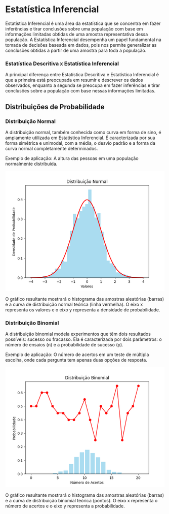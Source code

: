 # Estatística Inferencial 
<span> Estatística Inferencial é uma área da estatística que se concentra em fazer inferências e tirar conclusões sobre uma população 
com base em informações limitadas obtidas de uma amostra representativa dessa população. A Estatística Inferencial desempenha um papel fundamental na tomada de decisões baseada em dados, pois nos permite generalizar as conclusões obtidas a partir de uma amostra para toda a população.</span>

### Estatística Descritiva x Estatística Inferencial
<p>A principal diferença entre Estatística Descritiva e Estatística Inferencial é que a primeira está preocupada em resumir e descrever os dados observados, enquanto a segunda se preocupa em fazer inferências e tirar conclusões sobre a população com base nessas informações limitadas.</p>

## Distribuições de Probabilidade
### Distribuição Normal
A distribuição normal, também conhecida como curva em forma de sino, é amplamente utilizada em Estatística Inferencial. É caracterizada por sua forma simétrica e unimodal, com a média, o desvio padrão e a forma da curva normal completamente determinados.

Exemplo de aplicação: A altura das pessoas em uma população normalmente distribuída.

![distribuicaonormal.png](..%2Futilidades%2Fdistribuicaonormal.png)

O gráfico resultante mostrará o histograma das amostras aleatórias (barras) e a curva de distribuição normal teórica (linha vermelha). O eixo x representa os valores e o eixo y representa a densidade de probabilidade.

### Distribuição Binomial
A distribuição binomial modela experimentos que têm dois resultados possíveis: sucesso ou fracasso. Ela é caracterizada por dois parâmetros: o número de ensaios (n) e a probabilidade de sucesso (p).

Exemplo de aplicação: O número de acertos em um teste de múltipla escolha, onde cada pergunta tem apenas duas opções de resposta.

![distribuicaobinomial.png](..%2Futilidades%2Fdistribuicaobinomial.png)

O gráfico resultante mostrará o histograma das amostras aleatórias (barras) e a curva de distribuição binomial teórica (pontos). O eixo x representa o número de acertos e o eixo y representa a probabilidade.
